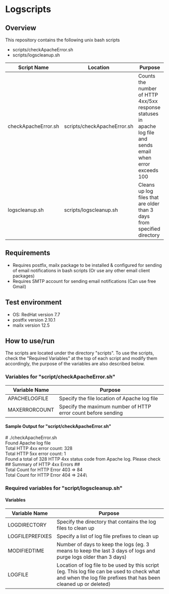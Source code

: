 # Logscripts 

## Overview
This repository contains the following unix bash scripts
* scripts/checkApacheError.sh
* scripts/logscleanup.sh


Script Name         | Location                      | Purpose
--------------------|-------------------------------|-------------------
checkApacheError.sh | scripts/checkApacheError.sh   | Counts the number of HTTP 4xx/5xx response statuses in apache log file and sends email when error exceeds 100
logscleanup.sh      | scripts/logscleanup.sh        | Cleans up log files that are older than 3 days from specified directory


## Requirements
* Requires postfix, mailx package to be installed & configured for sending of email notifications in bash scripts (Or use any other email client packages)
* Requires SMTP account for sending email notifications (Can use free Gmail)

## Test environment
* OS: RedHat version 7.7
* postfix version 2.10.1
* mailx version 12.5

## How to use/run
The scripts are located under the directory "scripts". To use the scripts, check the "Required Variables" at the top of each script and modify them accordingly, the purpose of the variables are also described below.

### Variables for "script/checkApacheError.sh"
Variable Name   | Purpose            
----------------|--------------------------
APACHELOGFILE   | Specify the file location of Apache log file
MAXERRORCOUNT   | Specify the maximum number of HTTP error count before sending     

#### Sample Output for "script/checkApacheError.sh"
\# ./checkApacheError.sh\
Found Apache log file\
Total HTTP 4xx error count: 328\
Total HTTP 5xx error count: 1\
Found a total of 328 HTTP 4xx status code from Apache log. Please check\
\## Summary of HTTP 4xx Errors ##\
Total Count for HTTP Error 403 => 84\
Total Count for HTTP Error 404 => 244\


### Required variables for "script/logscleanup.sh"
#### Variables
Variable Name   | Purpose            
----------------|--------------------------
LOGDIRECTORY    | Specify the directory that contains the log files to clean up
LOGFILEPREFIXES | Specify a list of log file prefixes to clean up 
MODIFIEDTIME    | Number of days to keep the logs (eg. 3 means to keep the last 3 days of logs and purge logs older than 3 days)
LOGFILE         | Location of log file to be used by this script (eg. This log file can be used to check what and when the log file prefixes that has been cleaned up or deleted)